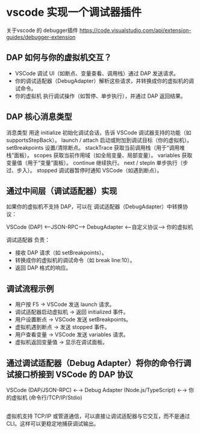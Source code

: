 


# vscode 实现一个调试器插件

关于vscode 的 debugger插件
https://code.visualstudio.com/api/extension-guides/debugger-extension


## DAP 如何与你的虚拟机交互？
- VSCode 调试 UI（如断点、变量查看、调用栈）通过 DAP 发送请求。
- 你的调试适配器（DebugAdapter）解析这些请求，并转换成你的虚拟机的调试命令。
- 你的虚拟机 执行调试操作（如暂停、单步执行），并通过 DAP 返回结果。


## DAP 核心消息类型
消息类型	用途
initialize	初始化调试会话，告诉 VSCode 调试器支持的功能（如 supportsStepBack）。
launch / attach	启动或附加到调试目标（你的虚拟机）。
setBreakpoints	设置/清除断点。
stackTrace	获取当前调用栈（用于“调用堆栈”面板）。
scopes	获取当前作用域（如全局变量、局部变量）。
variables	获取变量值（用于“变量”面板）。
continue	继续执行。
next / stepIn	单步执行（步过、步入）。
stopped	调试器暂停时通知 VSCode（如遇到断点）。


## 通过中间层（调试适配器）实现

如果你的虚拟机不支持 DAP，可以在 调试适配器（DebugAdapter）中转换协议：

VSCode (DAP) <--JSON-RPC--> DebugAdapter <--自定义协议--> 你的虚拟机

调试适配器 负责：
- 接收 DAP 请求（如 setBreakpoints）。
- 转换成你的虚拟机的调试命令（如 break line:10）。
- 返回 DAP 格式的响应。


## 调试流程示例

- 用户按 F5 → VSCode 发送 launch 请求。
- 调试适配器启动虚拟机 → 返回 initialized 事件。
- 用户设置断点 → VSCode 发送 setBreakpoints。
- 虚拟机遇到断点 → 发送 stopped 事件。
- 用户查看变量 → VSCode 发送 variables 请求。
- 虚拟机返回变量值 → 显示在调试面板。


## 通过调试适配器（Debug Adapter）将你的命令行调试接口桥接到 VSCode 的 DAP 协议

VSCode (DAP/JSON-RPC) ←→ Debug Adapter (Node.js/TypeScript) ←→ 你的虚拟机 (命令行/TCP/IP/Stdio)



## 

虚拟机支持 TCP/IP 或管道通信，可以直接让调试适配器与它交互，而不是通过 CLI。这样可以更稳定地捕获调试输出。